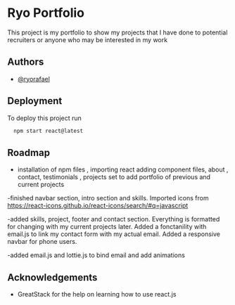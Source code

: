 
# Ryo Portfolio

This project is my portfolio to show my projects that I have done to potential recruiters or anyone who may be interested in my work



## Authors

- [@ryorafael](https://www.github.com/ryorafael)


## Deployment

To deploy this project run

```bash
  npm start react@latest
```


## Roadmap

- installation of npm files , importing react
adding component files, about , contact, testimonials , projects
set to add portfolio of previous and current projects

-finished navbar section, intro section and skills. Imported icons from https://react-icons.github.io/react-icons/search/#q=javascript

-added skills, project, footer and contact section. Everything is formatted for changing with my current projects later. Added a fonctanility with email.js to link my contact form with my actual email. Added a responsive navbar for phone users.

-added email.js and lottie.js to bind email and add animations 


## Acknowledgements

 - GreatStack for the help on learning how to use react.js 
 
